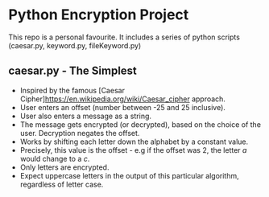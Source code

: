 # Python Encryption Project
This repo is a personal favourite. It includes a series of python scripts (caesar.py, keyword.py, fileKeyword.py)

caesar.py - The Simplest
-

- Inspired by the famous [Caesar Cipher]https://en.wikipedia.org/wiki/Caesar_cipher approach.
- User enters an offset (number between -25 and 25 inclusive).
- User also enters a message as a string.
- The message gets encrypted (or decrypted), based on the choice of the user. Decryption negates the offset.
- Works by shifting each letter down the alphabet by a constant value.
- Precisely, this value is the offset - e.g if the offset was 2, the letter *a* would change to a *c*.
- Only letters are encrypted.
- Expect uppercase letters in the output of this particular algorithm, regardless of letter case.
